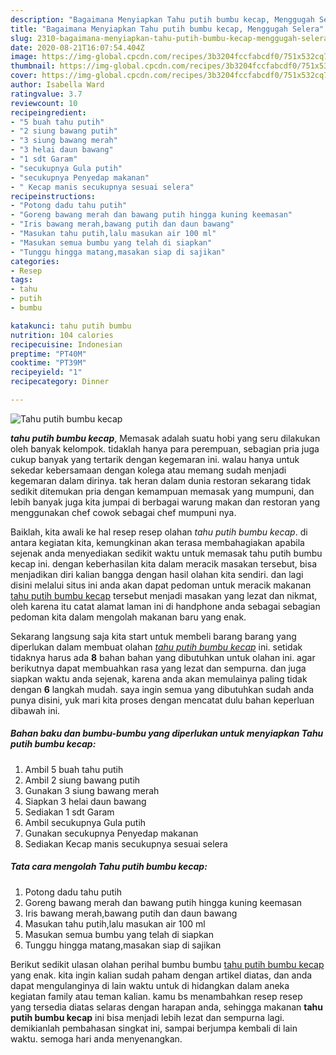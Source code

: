 ```yaml
---
description: "Bagaimana Menyiapkan Tahu putih bumbu kecap, Menggugah Selera"
title: "Bagaimana Menyiapkan Tahu putih bumbu kecap, Menggugah Selera"
slug: 2310-bagaimana-menyiapkan-tahu-putih-bumbu-kecap-menggugah-selera
date: 2020-08-21T16:07:54.404Z
image: https://img-global.cpcdn.com/recipes/3b3204fccfabcdf0/751x532cq70/tahu-putih-bumbu-kecap-foto-resep-utama.jpg
thumbnail: https://img-global.cpcdn.com/recipes/3b3204fccfabcdf0/751x532cq70/tahu-putih-bumbu-kecap-foto-resep-utama.jpg
cover: https://img-global.cpcdn.com/recipes/3b3204fccfabcdf0/751x532cq70/tahu-putih-bumbu-kecap-foto-resep-utama.jpg
author: Isabella Ward
ratingvalue: 3.7
reviewcount: 10
recipeingredient:
- "5 buah tahu putih"
- "2 siung bawang putih"
- "3 siung bawang merah"
- "3 helai daun bawang"
- "1 sdt Garam"
- "secukupnya Gula putih"
- "secukupnya Penyedap makanan"
- " Kecap manis secukupnya sesuai selera"
recipeinstructions:
- "Potong dadu tahu putih"
- "Goreng bawang merah dan bawang putih hingga kuning keemasan"
- "Iris bawang merah,bawang putih dan daun bawang"
- "Masukan tahu putih,lalu masukan air 100 ml"
- "Masukan semua bumbu yang telah di siapkan"
- "Tunggu hingga matang,masakan siap di sajikan"
categories:
- Resep
tags:
- tahu
- putih
- bumbu

katakunci: tahu putih bumbu 
nutrition: 104 calories
recipecuisine: Indonesian
preptime: "PT40M"
cooktime: "PT39M"
recipeyield: "1"
recipecategory: Dinner

---
```



![Tahu putih bumbu kecap](https://img-global.cpcdn.com/recipes/3b3204fccfabcdf0/751x532cq70/tahu-putih-bumbu-kecap-foto-resep-utama.jpg)

<b><i>tahu putih bumbu kecap</i></b>, Memasak adalah suatu hobi yang seru dilakukan oleh banyak kelompok. tidaklah hanya para perempuan, sebagian pria juga cukup banyak yang tertarik dengan kegemaran ini. walau hanya untuk sekedar kebersamaan dengan kolega atau memang sudah menjadi kegemaran dalam dirinya. tak heran dalam dunia restoran sekarang tidak sedikit ditemukan pria dengan kemampuan memasak yang mumpuni, dan lebih banyak juga kita jumpai di berbagai warung makan dan restoran yang menggunakan chef cowok sebagai chef mumpuni nya.



Baiklah, kita awali ke hal resep resep olahan <i>tahu putih bumbu kecap</i>. di antara kegiatan kita, kemungkinan akan terasa membahagiakan apabila sejenak anda menyediakan sedikit waktu untuk memasak tahu putih bumbu kecap ini. dengan keberhasilan kita dalam meracik masakan tersebut, bisa menjadikan diri kalian bangga dengan hasil olahan kita sendiri. dan lagi disini melalui situs ini anda akan dapat pedoman untuk meracik makanan <u>tahu putih bumbu kecap</u> tersebut menjadi masakan yang lezat dan nikmat, oleh karena itu catat alamat laman ini di handphone anda sebagai sebagian pedoman kita dalam mengolah makanan baru yang enak.


Sekarang langsung saja kita start untuk membeli barang barang yang diperlukan dalam membuat olahan <u><i>tahu putih bumbu kecap</i></u> ini. setidak tidaknya harus ada <b>8</b> bahan bahan yang dibutuhkan untuk olahan ini. agar berikutnya dapat membuahkan rasa yang lezat dan sempurna. dan juga siapkan waktu anda sejenak, karena anda akan memulainya paling tidak dengan <b>6</b> langkah mudah. saya ingin semua yang dibutuhkan sudah anda punya disini, yuk mari kita proses dengan mencatat dulu bahan keperluan dibawah ini.

<!--inarticleads1-->

##### Bahan baku dan bumbu-bumbu yang diperlukan untuk menyiapkan Tahu putih bumbu kecap:

1. Ambil 5 buah tahu putih
1. Ambil 2 siung bawang putih
1. Gunakan 3 siung bawang merah
1. Siapkan 3 helai daun bawang
1. Sediakan 1 sdt Garam
1. Ambil secukupnya Gula putih
1. Gunakan secukupnya Penyedap makanan
1. Sediakan  Kecap manis secukupnya sesuai selera




<!--inarticleads2-->

##### Tata cara mengolah Tahu putih bumbu kecap:

1. Potong dadu tahu putih
1. Goreng bawang merah dan bawang putih hingga kuning keemasan
1. Iris bawang merah,bawang putih dan daun bawang
1. Masukan tahu putih,lalu masukan air 100 ml
1. Masukan semua bumbu yang telah di siapkan
1. Tunggu hingga matang,masakan siap di sajikan




Berikut sedikit ulasan olahan perihal bumbu bumbu <u>tahu putih bumbu kecap</u> yang enak. kita ingin kalian sudah paham dengan artikel diatas, dan anda dapat mengulanginya di lain waktu untuk di hidangkan dalam aneka kegiatan family atau teman kalian. kamu bs menambahkan resep resep yang tersedia diatas selaras dengan harapan anda, sehingga makanan <b>tahu putih bumbu kecap</b> ini bisa menjadi lebih lezat dan sempurna lagi. demikianlah pembahasan singkat ini, sampai berjumpa kembali di lain waktu. semoga hari anda menyenangkan.
